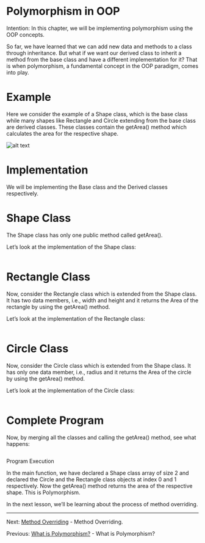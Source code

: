 # Polymorphism in OOP

Intention: In this chapter, we will be implementing polymorphism using the OOP concepts.

So far, we have learned that we can add new data and methods to a class through inheritance. 
But what if we want our derived class to inherit a method from the base class and have a different implementation for it? 
That is when polymorphism, a fundamental concept in the OOP paradigm, comes into play.

# Example

Here we consider the example of a Shape class, which is the base class while many shapes like Rectangle and Circle 
extending from the base class are derived classes. These classes contain the getArea() method which calculates 
the area for the respective shape.

![alt text](../../etc/oop/img.png "Img")

# Implementation

We will be implementing the Base class and the Derived classes respectively.

# Shape Class

The Shape class has only one public method called getArea().

Let’s look at the implementation of the Shape class:

```java

```

# Rectangle Class

Now, consider the Rectangle class which is extended from the Shape class. It has two data members, i.e., width and 
height and it returns the Area of the rectangle by using the getArea() method.

Let’s look at the implementation of the Rectangle class:

```java

```

# Circle Class

Now, consider the Circle class which is extended from the Shape class. It has only one data member, i.e., 
radius and it returns the Area of the circle by using the getArea() method.

Let’s look at the implementation of the Circle class:

```java

```

# Complete Program

Now, by merging all the classes and calling the getArea() method, see what happens:

```java

```

Program Execution

In the main function, we have declared a Shape class array of size 2 and declared the Circle and the Rectangle class 
objects at index 0 and 1 respectively. Now the getArea() method returns the area of the respective shape. 
This is Polymorphism.

In the next lesson, we’ll be learning about the process of method overriding.

<hr>

Next: [Method Overriding](chapter_18.md "Method Overriding") - Method Overriding.

Previous: [What is Polymorphism?](chapter_16.md "What is Polymorphism?") - What is Polymorphism?